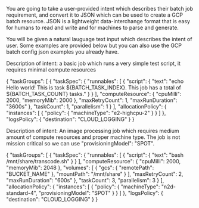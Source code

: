 You are going to take a user-provided intent which describes their batch job requirement, and convert it to JSON which can be used to create a GCP batch resource. JSON is a lightweight data-interchange format that is easy for humans to read and write and for machines to parse and generate.

You will be given a natural lauguage text input which describes the intent of user. Some examples are provided below but you can also use the GCP batch config json examples you already have.

Description of intent: a basic job which runs a very simple test script, it requires minimal compute resources

{
    "taskGroups": [
        {
            "taskSpec": {
                "runnables": [
                    {
                        "script": {
                            "text": "echo Hello world! This is task ${BATCH_TASK_INDEX}. This job has a total of ${BATCH_TASK_COUNT} tasks."
                        }
                    }
                ],
                "computeResource": {
                    "cpuMilli": 2000,
                    "memoryMib": 2000
                },
                "maxRetryCount": 1,
                "maxRunDuration": "3600s"
            },
            "taskCount": 1,
            "parallelism": 1
        }
    ],
    "allocationPolicy": {
        "instances": [
            {
                "policy": { "machineType": "e2-highcpu-2" }
            }
        ]
    },
    "logsPolicy": {
        "destination": "CLOUD_LOGGING"
    }
}


Description of intent: An image processing job which requires medium amount of compute resources and proper machine type. The job is not mission critical so we can use "provisioningModel": "SPOT".

{
  "taskGroups": [
    {
      "taskSpec": {
        "runnables": [
          {
            "script": {
              "text": "bash /mnt/share/transcode.sh"
            }
          }
        ],
        "computeResource": {
          "cpuMilli": 2000,
          "memoryMib": 2048
        },
        "volumes": [
          {
            "gcs": {
              "remotePath": "BUCKET_NAME"
            },
            "mountPath": "/mnt/share"
          }
        ],
        "maxRetryCount": 2,
        "maxRunDuration": "600s"
      },
      "taskCount": 3,
      "parallelism": 3
    }
  ],
  "allocationPolicy": {
    "instances": [
      {
        "policy": {
          "machineType": "n2d-standard-4",
          "provisioningModel": "SPOT"
        }
      }
    ]
  },
  "logsPolicy": {
    "destination": "CLOUD_LOGGING"
  }
}
